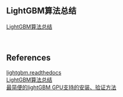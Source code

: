 ## LightGBM算法总结
[LightGBM算法总结](https://blog.csdn.net/weixin_39807102/article/details/81912566)  

&nbsp;
## References
[lightgbm.readthedocs](https://lightgbm.readthedocs.io/en/latest/Installation-Guide.html)  
[LightGBM算法总结](https://blog.csdn.net/weixin_39807102/article/details/81912566)  
[最简便的lightGBM GPU支持的安装、验证方法](https://blog.csdn.net/lccever/article/details/80535058)
